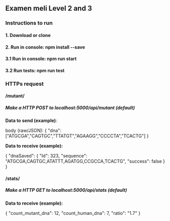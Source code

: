 ## Examen meli Level 2 and 3

### Instructions to run
#### 1. Download or clone
#### 2. Run in console: npm install --save
#### 3.1 Run in console: npm run start
#### 3.2 Run tests: npm run test


### HTTPs request

#### /mutant/
##### Make a HTTP POST to localhost:5000/api/mutant (default)
**Data to send (example)**:

body (raw/JSON):
{
    "dna":["ATGCGA","CAGTGC","TTATGT","AGAAGG","CCCCTA","TCACTG"]
}

**Data to receive (example):**

{
    "dnaSaved": {
        "Id": 323,
        "sequence": "ATGCGA,CAGTGC,ATATTT,AGATGG,CCGCCA,TCACTG",
        "success": false
    }
}


#### /stats/
##### Make a HTTP GET to localhost:5000/api/stats (default)
**Data to receive (example):**

{
    "count_mutant_dna": 12,
    "count_human_dna": 7,
    "ratio": "1.7"
}


